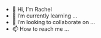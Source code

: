 - 👋 Hi, I’m Rachel
- 🌱 I’m currently learning ...
- 💞️ I’m looking to collaborate on ...
- 📫 How to reach me ...

<!---
raeyx/raeyx is a ✨ special ✨ repository because its `README.md` (this file) appears on your GitHub profile.
You can click the Preview link to take a look at your changes.
--->

